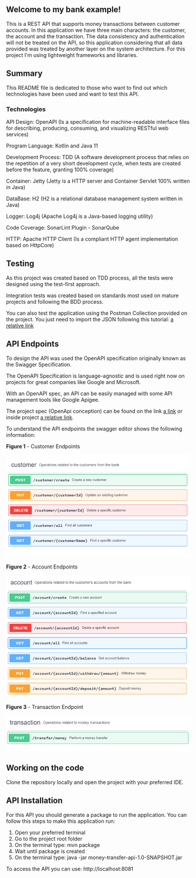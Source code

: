 
## Welcome to my bank example!

This is a REST API that supports money transactions between customer accounts.
In this application we have three main characters: the customer, the account and the transaction.
The data consistency and authentication will not be treated on the API, so this application 
considering that all data provided was treated by another layer on the system architecture.
For this project I'm using lightweight frameworks and libraries.


## Summary

This README file is dedicated to those who want to find out which technologies
have been used and want to test this API.


### Technologies

API Design: OpenAPI (Is a specification for machine-readable interface files for describing, 
producing, consuming, and visualizing RESTful web services)

Program Language: Kotlin and Java 11

Development Process: TDD (A software development process that relies on the repetition 
of a very short development cycle, when tests are created before the feature, granting 100% coverage)

Container: Jetty (Jetty is a HTTP server and Container Servlet 100% written in Java)

DataBase: H2 (H2 is a relational database management system written in Java)

Logger: Log4j (Apache Log4j is a Java-based logging utility)

Code Coverage: SonarLint Plugin - SonarQube

HTTP: Apache HTTP Client (Is a compliant HTTP agent implementation based on HttpCore)



## Testing

As this project was created based on TDD process, all the tests were designed using the test-first approach. 

Integration tests was created based on standards most used on mature projects and following the BDD process.

You can also test the application using the Postman Collection provided on the project. You just need to 
import the JSON following this tutorial: [a relative link](./document/Postman.md)


## API Endpoints

To design the API was used the OpenAPI specification originally known as the Swagger Specification.

The OpenAPI Specification is language-agnostic and is used right now on projects for great companies like Google and Microsoft. 

With an OpenAPI spec, an API can be easily managed with some API management tools like Google Apigee.

The project spec (OpenApi conception) can be found on the link [a link](https://app.swaggerhub.com/apis/eudoug/DougMoneyTransfer/1.0.0) or inside project [a relative link](./document/OpenAPI.yaml). 

To understand the API endpoints the swagger editor shows the following information: 

**Figure 1** - Customer Endpoints

![](./document/Picture1.png)


**Figure 2** - Account Endpoints

![](./document/Picture2.png)


**Figure 3** - Transaction Endpoint

![](./document/Picture3.png)


 
## Working on the code

Clone the repository locally and open the project with your preferred IDE.


## API Installation

For this API you should generate a package to run the application.
You can follow this steps to make this application run:

1. Open your preferred terminal 
2. Go to the project root folder
3. On the terminal type: mvn package
4. Wait until package is created
5. On the terminal type: java -jar money-transfer-api-1.0-SNAPSHOT.jar

To access the API you can use: http://localhost:8081

